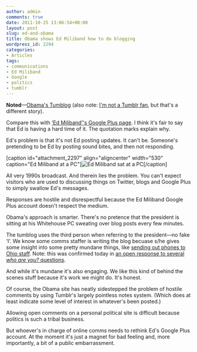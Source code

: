 ```yaml
---
author: admin
comments: true
date: 2011-10-25 13:06:54+00:00
layout: post
slug: ed-and-obama
title: Obama shows Ed Miliband how to do blogging
wordpress_id: 2294
categories:
- Articles
tags:
- communications
- Ed Miliband
- Google
- politics
- tumblr
---
```


**Noted**—[Obama's Tumblog](http://barackobama.tumblr.com/) (also note: [I'm not a Tumblr fan](http://leonpaternoster.com/2010/03/why-i-dont-like-tumblr-posterous/), but that's a different story).

Compare this with [‘Ed Miliband’'s Google Plus page](https://plus.google.com/110223848274191751822/posts). I think it's fair to say that Ed is having a hard time of it. The quotation marks explain why.

Ed's problem is that it's not Ed posting updates. It can't be. Someone's pretending to be Ed by posting sound bites, and then not responding.

[caption id="attachment_2297" align="aligncenter" width="530" caption="Ed Miliband at a PC"]![Ed Miliband sat at a PC](http://leonpaternoster.com/wp-content/uploads/2011/10/ed.jpg)[/caption]

All very 1990s broadcast. And therein lies the problem. You can't expect visitors who are used to discussing things on Twitter, blogs and Google Plus to simply swallow Ed's messages.

Responses are hostile and disrespectful because the Ed Miliband Google Plus account doesn't respect the medium.

Obama's approach is smarter. There's no pretence that the president is sitting at his Whitehouse PC sweating over blog posts every few minutes.

The tumblog uses the third person when referring to the president—no fake ‘I’. We know some comms staffer is writing the blog becuase s/he gives some insight into some pretty mundane things, like [sending out phones to Ohio staff](http://barackobama.tumblr.com/post/11867145453/ashleigh-a-member-of-our-field-department). Note: this was confirmed today in [an open response to several _who are you?_ questions](http://barackobama.tumblr.com/post/11913347899/afternoon).

And while it's mundane it's also engaging. We like this kind of behind the scenes stuff because it's work we might do. It's honest.

Of course, the Obama site has neatly sidestepped the problem of hostile comments by using Tumblr's largely pointless notes system. (Which does at least indicate some level of interest in whatever's been posted.)

Allowing open comments on a personal political site is difficult because politics is such a tribal business.

But whoever's in charge of online comms needs to rethink Ed's Google Plus account. At the moment it's just a magnet for bad feeling and, more importantly, a bit of a public embarrassment.
